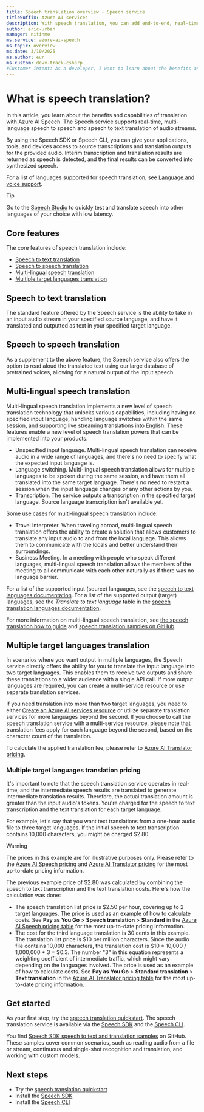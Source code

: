 ```yaml
---
title: Speech translation overview - Speech service
titleSuffix: Azure AI services
description: With speech translation, you can add end-to-end, real-time, multi-language translation of speech to your applications, tools, and devices.
author: eric-urban
manager: nitinme
ms.service: azure-ai-speech
ms.topic: overview
ms.date: 3/10/2025
ms.author: eur
ms.custom: devx-track-csharp
#Customer intent: As a developer, I want to learn about the benefits and capabilities of speech translation with Azure AI Speech.
---
```


# What is speech translation?

In this article, you learn about the benefits and capabilities of translation with Azure AI Speech. The Speech service supports real-time, multi-language speech to speech and speech to text translation of audio streams. 

By using the Speech SDK or Speech CLI, you can give your applications, tools, and devices access to source transcriptions and translation outputs for the provided audio. Interim transcription and translation results are returned as speech is detected, and the final results can be converted into synthesized speech.

For a list of languages supported for speech translation, see [Language and voice support](language-support.md?tabs=speech-translation).

> [!TIP]
> Go to the [Speech Studio](https://aka.ms/speechstudio/speechtranslation) to quickly test and translate speech into other languages of your choice with low latency.

## Core features

The core features of speech translation include:

- [Speech to text translation](#speech-to-text-translation)
- [Speech to speech translation](#speech-to-speech-translation)
- [Multi-lingual speech translation](#multi-lingual-speech-translation)
- [Multiple target languages translation](#multiple-target-languages-translation)

## Speech to text translation

The standard feature offered by the Speech service is the ability to take in an input audio stream in your specified source language, and have it translated and outputted as text in your specified target language. 

## Speech to speech translation

As a supplement to the above feature, the Speech service also offers the option to read aloud the translated text using our large database of pretrained voices, allowing for a natural output of the input speech. 

## Multi-lingual speech translation

Multi-lingual speech translation implements a new level of speech translation technology that unlocks various capabilities, including having no specified input language, handling language switches within the same session, and supporting live streaming translations into English. These features enable a new level of speech translation powers that can be implemented into your products. 

- Unspecified input language. Multi-lingual speech translation can receive audio in a wide range of languages, and there's no need to specify what the expected input language is. 
- Language switching. Multi-lingual speech translation allows for multiple languages to be spoken during the same session, and have them all translated into the same target language. There's no need to restart a session when the input language changes or any other actions by you. 
- Transcription. The service outputs a transcription in the specified target language. Source language transcription isn't available yet. 

Some use cases for multi-lingual speech translation include:

- Travel Interpreter. When traveling abroad, multi-lingual speech translation offers the ability to create a solution that allows customers to translate any input audio to and from the local language. This allows them to communicate with the locals and better understand their surroundings. 
- Business Meeting. In a meeting with people who speak different languages, multi-lingual speech translation allows the members of the meeting to all communicate with each other naturally as if there was no language barrier. 

For a list of the supported input (source) languages, see the [speech to text languages documentation](language-support.md?tabs=stt). For a list of the supported output (target) languages, see the *Translate to text language* table in the [speech translation languages documentation](language-support.md?tabs=speech-translation).

For more information on multi-lingual speech translation, see [the speech translation how to guide](./how-to-translate-speech.md#multi-lingual-speech-translation-without-source-language-candidates) and [speech translation samples on GitHub](https://github.com/Azure-Samples/cognitive-services-speech-sdk/blob/master/samples/csharp/sharedcontent/console/translation_samples.cs#L472).

## Multiple target languages translation

In scenarios where you want output in multiple languages, the Speech service directly offers the ability for you to translate the input language into two target languages. This enables them to receive two outputs and share these translations to a wider audience with a single API call. If more output languages are required, you can create a multi-service resource or use separate translation services. 

If you need translation into more than two target languages, you need to either [Create an Azure AI services resource](../multi-service-resource.md) or utilize separate translation services for more languages beyond the second. If you choose to call the speech translation service with a multi-service resource, please note that translation fees apply for each language beyond the second, based on the character count of the translation. 

To calculate the applied translation fee, please refer to [Azure AI Translator pricing](https://azure.microsoft.com/products/ai-services/ai-translator#Pricing). 

### Multiple target languages translation pricing

It's important to note that the speech translation service operates in real-time, and the intermediate speech results are translated to generate intermediate translation results. Therefore, the actual translation amount is greater than the input audio's tokens. You're charged for the speech to text transcription and the text translation for each target language.

For example, let's say that you want text translations from a one-hour audio file to three target languages. If the initial speech to text transcription contains 10,000 characters, you might be charged $2.80. 

> [!WARNING]
> The prices in this example are for illustrative purposes only. Please refer to the [Azure AI Speech pricing](https://azure.microsoft.com/pricing/details/cognitive-services/speech-services/) and [Azure AI Translator pricing](https://azure.microsoft.com/pricing/details/cognitive-services/translator/) for the most up-to-date pricing information.

The previous example price of $2.80 was calculated by combining the speech to text transcription and the text translation costs. Here's how the calculation was done: 
- The speech translation list price is $2.50 per hour, covering up to 2 target languages. The price is used as an example of how to calculate costs. See **Pay as You Go** > **Speech translation** > **Standard** in the [Azure AI Speech pricing table](https://azure.microsoft.com/pricing/details/cognitive-services/speech-services/) for the most up-to-date pricing information.
- The cost for the third language translation is 30 cents in this example. The translation list price is $10 per million characters. Since the audio file contains 10,000 characters, the translation cost is $10 * 10,000 / 1,000,000 * 3 = $0.3. The number "3" in this equation represents a weighting coefficient of intermediate traffic, which might vary depending on the languages involved. The price is used as an example of how to calculate costs. See **Pay as You Go** > **Standard translation** > **Text translation** in the [Azure AI Translator pricing table](https://azure.microsoft.com/pricing/details/cognitive-services/translator/) for the most up-to-date pricing information.

## Get started

As your first step, try the [speech translation quickstart](get-started-speech-translation.md). The speech translation service is available via the [Speech SDK](speech-sdk.md) and the [Speech CLI](spx-overview.md).

You find [Speech SDK speech to text and translation samples](https://github.com/Azure-Samples/cognitive-services-speech-sdk) on GitHub. These samples cover common scenarios, such as reading audio from a file or stream, continuous and single-shot recognition and translation, and working with custom models.

## Next steps

* Try the [speech translation quickstart](get-started-speech-translation.md)
* Install the [Speech SDK](speech-sdk.md)
* Install the [Speech CLI](spx-overview.md)
